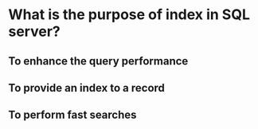 # What is the purpose of index in SQL server?

## To enhance the query performance

## To provide an index to a record

## To perform fast searches
